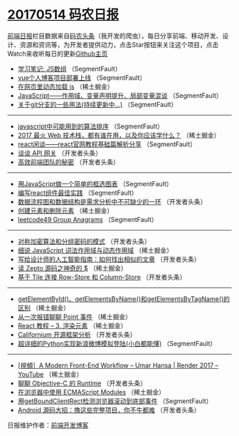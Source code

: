 # [20170514 码农日报](https://github.com/kujian/frontendDaily/blob/master/2017/05/14.md)

[前端日报](http://caibaojian.com/c/news)栏目数据来自[码农头条](http://hao.caibaojian.com/)（我开发的爬虫），每日分享前端、移动开发、设计、资源和资讯等，为开发者提供动力，点击Star按钮来关注这个项目，点击Watch来收听每日的更新[Github主页](https://github.com/kujian/frontendDaily)
* [学习笔记: JS数组](http://hao.caibaojian.com/37999.html) （SegmentFault）
* [vue个人博客项目部署上线](http://hao.caibaojian.com/37989.html) （SegmentFault）
* [在网页里动态加载 js](http://hao.caibaojian.com/37977.html) （稀土掘金）
* [JavaScript——作用域、变量声明提升、局部变量混谈](http://hao.caibaojian.com/38000.html) （SegmentFault）
* [关于git分支的一些用法(持续更新中&#8230;)](http://hao.caibaojian.com/37997.html) （SegmentFault）

***
* [javascript中可能用到的算法排序](http://hao.caibaojian.com/37995.html) （SegmentFault）
* [2017 最火 Web 技术栈，都有谁在用，以及你应该学什么？](http://hao.caibaojian.com/37972.html) （稀土掘金）
* [react闲谈——react官网教程基础篇解析分享](http://hao.caibaojian.com/37994.html) （SegmentFault）
* [谈谈 API 网关](http://hao.caibaojian.com/38009.html) （开发者头条）
* [高效前端团队的秘密](http://hao.caibaojian.com/38010.html) （开发者头条）

***
* [用JavaScript做一个简单的框选图表](http://hao.caibaojian.com/37992.html) （SegmentFault）
* [编写react组件最佳实践](http://hao.caibaojian.com/37993.html) （SegmentFault）
* [数据流程图和数据结构是需求分析中不可缺少的一环](http://hao.caibaojian.com/38017.html) （开发者头条）
* [创建元素和删除元素](http://hao.caibaojian.com/37975.html) （稀土掘金）
* [leetcode49 Group Anagrams](http://hao.caibaojian.com/38001.html) （SegmentFault）

***
* [对称加密算法和分组密码的模式](http://hao.caibaojian.com/38015.html) （开发者头条）
* [细说 JavaScript 词法作用域与动态作用域](http://hao.caibaojian.com/37973.html) （稀土掘金）
* [写给设计师的人工智能指南：如何找出相似的文章](http://hao.caibaojian.com/38016.html) （开发者头条）
* [读 Zepto 源码之神奇的 $](http://hao.caibaojian.com/37974.html) （稀土掘金）
* [基于 Tile 连接 Row-Store 和 Column-Store](http://hao.caibaojian.com/38018.html) （开发者头条）

***
* [getElementById()、getElementsByName()和getElementsByTagName()的区别](http://hao.caibaojian.com/37976.html) （稀土掘金）
* [从一次报错聊聊 Point 事件](http://hao.caibaojian.com/37966.html) （稀土掘金）
* [React 教程 &#8211; 3. 渲染元素](http://hao.caibaojian.com/37967.html) （稀土掘金）
* [Californium 开源框架分析](http://hao.caibaojian.com/38011.html) （开发者头条）
* [超详细的Python实现新浪微博模拟登陆(小白都能懂)](http://hao.caibaojian.com/37991.html) （SegmentFault）

***
* [[視頻］A Modern Front-End Workflow – Umar Hansa | Render 2017 &#8211; YouTube](http://hao.caibaojian.com/37971.html) （稀土掘金）
* [聊聊 Objective-C 的 Runtime](http://hao.caibaojian.com/38014.html) （开发者头条）
* [在浏览器中使用 ECMAScript Modules](http://hao.caibaojian.com/37969.html) （稀土掘金）
* [用getBoundClientRect检测浏览器滚动到底部事件](http://hao.caibaojian.com/38002.html) （SegmentFault）
* [Android 源码大招：撸这些完整项目，你不牛都难](http://hao.caibaojian.com/38006.html) （开发者头条）

日报维护作者：[前端开发博客](http://caibaojian.com/) 